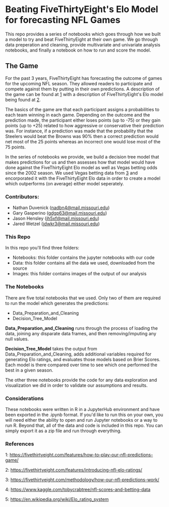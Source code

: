 # Beating FiveThirtyEight's Elo Model for forecasting NFL Games
This repo provides a series of notebooks which goes through how we built a model to try and beat FiveThirtyEight at their own game. We go through data preperation and cleaning, provide multivariate and univariate analysis notebooks, and finally a notebook on how to run and score the model.

## The Game
For the past 3 years, FiveThirtyEight has forecasting the outcome of games for the upcoming NFL season. They allowed readers to participate and compete against them by putting in their own predictions. A description of the game can be found at [1](https://fivethirtyeight.com/features/how-to-play-our-nfl-predictions-game/) with a description of FiveThirtyEight's Elo model being found at [2](https://fivethirtyeight.com/features/introducing-nfl-elo-ratings/).

The basics of the game are that each participant assigns a probabilities to each team winning in each game. Depending on the outcome and the prediction made, the participant either loses points (up to -75) or they gain points (up to +25) related to how aggressive or conservative their prediction was. For instance, if a prediction was made that the probability that the Steelers would beat the Browns was 90% then a correct prediction would net most of the 25 points whereas an incorrect one would lose most of the 75 points.

In the series of notebooks we provide, we build a decision tree model that makes predictions for us and then assesses how that model would have done against the FiveThirtyEight Elo model as well as Vegas betting odds since the 2002 season. We used Vegas betting data from [3](https://www.kaggle.com/tobycrabtree/nfl-scores-and-betting-data) and encorporated it with the FiveThirtyEight Elo data in order to create a model which outperforms (on average) either model seperately.

### Contributors:
- Nathan Duvenick (nadbn4@mail.missouri.edu)
- Gary Gasperino (gdgp63@mail.missouri.edu)
- Jason Hensley (jh5xf@mail.missouri.edu)
- Jared Wetzel (jdwkr3@mail.missouri.edu)

### This Repo

In this repo you'll find three folders:
- Notebooks: this folder contains the jupyter notebooks with our code
- Data: this folder contains all the data we used, downloaded from the source
- Images: this folder contains images of the output of our analysis

### The Notebooks

There are five total notebooks that we used. Only two of them are required to run the model which generates the predictions:

- Data_Preparation_and_Cleaning
- Decision_Tree_Model

**Data_Preparation_and_Cleaning** runs through the process of loading the data, joining any disparate data frames, and then removing/imputing any null values. 

**Decision_Tree_Model** takes the output from Data_Preparation_and_Cleaning, adds additional variables required for generating Elo ratings, and evaluates those models based on Brier Scores. Each model is there compared over time to see which one performed the best in a given season.

The other three notebooks provide the code for any data exploration and visualization we did in order to validate our assumptions and results.

### Considerations

These notebooks were written in R in a JupyterHub environment and have been exported in the .ipynb format. If you'd like to run this on your own, you will need either the ability to open and run Jupyter notebooks or a way to run R. Beyond that, all of the data and code is included in this repo. You can simply export it as a zip file and run through everything.

### References
1: https://fivethirtyeight.com/features/how-to-play-our-nfl-predictions-game/

2: https://fivethirtyeight.com/features/introducing-nfl-elo-ratings/

3: https://fivethirtyeight.com/methodology/how-our-nfl-predictions-work/

4: https://www.kaggle.com/tobycrabtree/nfl-scores-and-betting-data

5: https://en.wikipedia.org/wiki/Elo_rating_system
